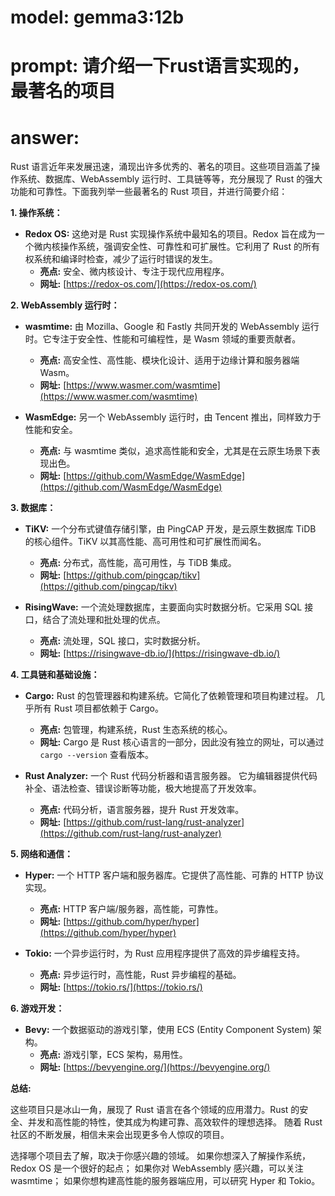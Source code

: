 # model: gemma3:12b
# prompt: 请介绍一下rust语言实现的，最著名的项目
# answer: 
 Rust 语言近年来发展迅速，涌现出许多优秀的、著名的项目。这些项目涵盖了操作系统、数据库、WebAssembly 运行时、工具链等等，充分展现了 Rust 的强大功能和可靠性。下面我列举一些最著名的 Rust 项目，并进行简要介绍：

**1. 操作系统：**

*   **Redox OS:** 这绝对是 Rust 实现操作系统中最知名的项目。Redox 旨在成为一个微内核操作系统，强调安全性、可靠性和可扩展性。它利用了 Rust 的所有权系统和编译时检查，减少了运行时错误的发生。
    *   **亮点:**  安全、微内核设计、专注于现代应用程序。
    *   **网址:** [https://redox-os.com/](https://redox-os.com/)

**2.  WebAssembly 运行时：**

*   **wasmtime:**  由 Mozilla、Google 和 Fastly 共同开发的 WebAssembly 运行时。它专注于安全性、性能和可编程性，是 Wasm 领域的重要贡献者。
    *   **亮点:**  高安全性、高性能、模块化设计、适用于边缘计算和服务器端 Wasm。
    *   **网址:** [https://www.wasmer.com/wasmtime](https://www.wasmer.com/wasmtime)

*   **WasmEdge:** 另一个 WebAssembly 运行时，由 Tencent 推出，同样致力于性能和安全。
    *   **亮点:**  与 wasmtime 类似，追求高性能和安全，尤其是在云原生场景下表现出色。
    *   **网址:** [https://github.com/WasmEdge/WasmEdge](https://github.com/WasmEdge/WasmEdge)

**3. 数据库：**

*   **TiKV:**  一个分布式键值存储引擎，由 PingCAP 开发，是云原生数据库 TiDB 的核心组件。TiKV 以其高性能、高可用性和可扩展性而闻名。
    *   **亮点:** 分布式，高性能，高可用性，与 TiDB 集成。
    *   **网址:** [https://github.com/pingcap/tikv](https://github.com/pingcap/tikv)

*   **RisingWave:** 一个流处理数据库，主要面向实时数据分析。它采用 SQL 接口，结合了流处理和批处理的优点。
    *   **亮点:**  流处理，SQL 接口，实时数据分析。
    *   **网址:** [https://risingwave-db.io/](https://risingwave-db.io/)

**4.  工具链和基础设施：**

*   **Cargo:** Rust 的包管理器和构建系统。它简化了依赖管理和项目构建过程。  几乎所有 Rust 项目都依赖于 Cargo。
    *   **亮点:**  包管理，构建系统，Rust 生态系统的核心。
    *   **网址:**  Cargo 是 Rust 核心语言的一部分，因此没有独立的网址，可以通过 `cargo --version` 查看版本。

*   **Rust Analyzer:** 一个 Rust 代码分析器和语言服务器。  它为编辑器提供代码补全、语法检查、错误诊断等功能，极大地提高了开发效率。
    *   **亮点:**  代码分析，语言服务器，提升 Rust 开发效率。
    *   **网址:** [https://github.com/rust-lang/rust-analyzer](https://github.com/rust-lang/rust-analyzer)

**5.  网络和通信：**

*   **Hyper:**  一个 HTTP 客户端和服务器库。它提供了高性能、可靠的 HTTP 协议实现。
    *   **亮点:**  HTTP 客户端/服务器，高性能，可靠性。
    *   **网址:** [https://github.com/hyper/hyper](https://github.com/hyper/hyper)

*   **Tokio:**  一个异步运行时，为 Rust 应用程序提供了高效的异步编程支持。
    *   **亮点:**  异步运行时，高性能，Rust 异步编程的基础。
    *   **网址:** [https://tokio.rs/](https://tokio.rs/)

**6.  游戏开发：**

*   **Bevy:** 一个数据驱动的游戏引擎，使用 ECS (Entity Component System) 架构。
    *   **亮点:**  游戏引擎，ECS 架构，易用性。
    *   **网址:** [https://bevyengine.org/](https://bevyengine.org/)

**总结:**

这些项目只是冰山一角，展现了 Rust 语言在各个领域的应用潜力。Rust 的安全、并发和高性能的特性，使其成为构建可靠、高效软件的理想选择。  随着 Rust 社区的不断发展，相信未来会出现更多令人惊叹的项目。

选择哪个项目去了解，取决于你感兴趣的领域。 如果你想深入了解操作系统，Redox OS 是一个很好的起点； 如果你对 WebAssembly 感兴趣，可以关注 wasmtime； 如果你想构建高性能的服务器端应用，可以研究 Hyper 和 Tokio。
